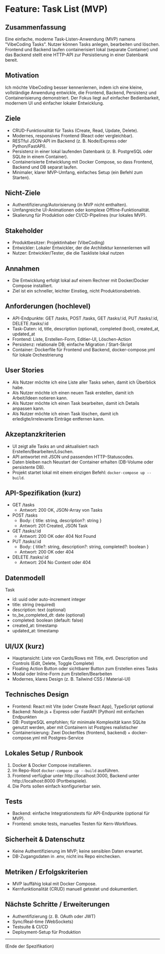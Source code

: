 # Feature: Task List (MVP)

## Zusammenfassung
Eine einfache, moderne Task-Listen-Anwendung (MVP) namens "VibeCoding Tasks". Nutzer können Tasks anlegen, bearbeiten und löschen. Frontend und Backend laufen containerisiert lokal (separate Container) und das Backend stellt eine HTTP-API zur Persistierung in einer Datenbank bereit.

## Motivation
Ich möchte VibeCoding besser kennenlernen, indem ich eine kleine, vollständige Anwendung entwickle, die Frontend, Backend, Persistenz und Containerisierung demonstriert. Der Fokus liegt auf einfacher Bedienbarkeit, modernem UI und einfacher lokaler Entwicklung.

## Ziele
- CRUD-Funktionalität für Tasks (Create, Read, Update, Delete).
- Modernes, responsives Frontend (React oder vergleichbar).
- RESTful JSON-API im Backend (z. B. Node/Express oder Python/FastAPI).
- Persistenz in einer lokal laufenden Datenbank (z. B. PostgreSQL oder SQLite in einem Container).
- Containerisierte Entwicklung mit Docker Compose, so dass Frontend, Backend und DB separat laufen.
- Minimaler, klarer MVP-Umfang, einfaches Setup (ein Befehl zum Starten).

## Nicht-Ziele
- Authentifizierung/Autorisierung (in MVP nicht enthalten).
- Umfangreiche UI-Animationen oder komplexe Offline-Funktionalität.
- Skalierung für Produktion oder CI/CD-Pipelines (nur lokales MVP).

## Stakeholder
- Produktbesitzer: Projektinhaber (VibeCoding)
- Entwickler: Lokaler Entwickler, der die Architektur kennenlernen will
- Nutzer: Entwickler/Tester, die die Taskliste lokal nutzen

## Annahmen
- Die Entwicklung erfolgt lokal auf einem Rechner mit Docker/Docker Compose installiert.
- Ziel ist ein schneller, leichter Einstieg, nicht Produktionsbetrieb.

## Anforderungen (hochlevel)
- API-Endpunkte: GET /tasks, POST /tasks, GET /tasks/:id, PUT /tasks/:id, DELETE /tasks/:id
- Task-Daten: id, title, description (optional), completed (bool), created_at, updated_at
- Frontend: Liste, Erstellen-Form, Editier-UI, Löschen-Action
- Persistenz: relationale DB; einfache Migration / Start-Skript
- Container: Dockerfile für Frontend und Backend, docker-compose.yml für lokale Orchestrierung

## User Stories
- Als Nutzer möchte ich eine Liste aller Tasks sehen, damit ich Überblick habe.
- Als Nutzer möchte ich einen neuen Task erstellen, damit ich Arbeit/Ideen notieren kann.
- Als Nutzer möchte ich einen Task bearbeiten, damit ich Details anpassen kann.
- Als Nutzer möchte ich einen Task löschen, damit ich erledigte/irrelevante Einträge entfernen kann.

## Akzeptanzkriterien
- UI zeigt alle Tasks an und aktualisiert nach Erstellen/Bearbeiten/Löschen.
- API antwortet mit JSON und passenden HTTP-Statuscodes.
- Daten bleiben nach Neustart der Container erhalten (DB-Volume oder persistente DB).
- Projekt startet lokal mit einem einzigen Befehl: `docker-compose up --build`.

## API-Spezifikation (kurz)
- GET /tasks
  - Antwort: 200 OK, JSON-Array von Tasks
- POST /tasks
  - Body: { title: string, description?: string }
  - Antwort: 201 Created, JSON Task
- GET /tasks/:id
  - Antwort: 200 OK oder 404 Not Found
- PUT /tasks/:id
  - Body: { title?: string, description?: string, completed?: boolean }
  - Antwort: 200 OK oder 404
- DELETE /tasks/:id
  - Antwort: 204 No Content oder 404

## Datenmodell
Task
- id: uuid oder auto-increment integer
- title: string (required)
- description: text (optional)
- to_be_completed_dt: date (optional)
- completed: boolean (default: false)
- created_at: timestamp
- updated_at: timestamp

## UI/UX (kurz)
- Hauptansicht: Liste von Cards/Rows mit Title, evtl. Description und Controls (Edit, Delete, Toggle Complete)
- Floating Action Button oder sichtbarer Button zum Erstellen eines Tasks
- Modal oder Inline-Form zum Erstellen/Bearbeiten
- Modernes, klares Design (z. B. Tailwind CSS / Material-UI)

## Technisches Design
- Frontend: React mit Vite (oder Create React App), TypeScript optional
- Backend: Node.js + Express oder FastAPI (Python) mit einfachen Endpunkten
- DB: PostgreSQL empfohlen; für minimale Komplexität kann SQLite genutzt werden, aber mit Containern ist Postgres realistischer
- Containerisierung: Zwei Dockerfiles (frontend, backend) + docker-compose.yml mit Postgres-Service

## Lokales Setup / Runbook
1. Docker & Docker Compose installieren.
2. Im Repo-Root `docker-compose up --build` ausführen.
3. Frontend verfügbar unter http://localhost:3000, Backend unter http://localhost:8000 (Portbeispiele).
4. Die Ports sollen einfach konfigurierbar sein.

## Tests
- Backend: einfache Integrationstests für API-Endpunkte (optional für MVP).
- Frontend: smoke tests, manuelles Testen für Kern-Workflows.

## Sicherheit & Datenschutz
- Keine Authentifizierung im MVP; keine sensiblen Daten erwartet.
- DB-Zugangsdaten in .env, nicht ins Repo einchecken.

## Metriken / Erfolgskriterien
- MVP lauffähig lokal mit Docker Compose.
- Kernfunktionalität (CRUD) manuell getestet und dokumentiert.

## Nächste Schritte / Erweiterungen
- Authentifizierung (z. B. OAuth oder JWT)
- Sync/Real-time (WebSockets)
- Testsuite & CI/CD
- Deployment-Setup für Produktion

---

(Ende der Spezifikation)
